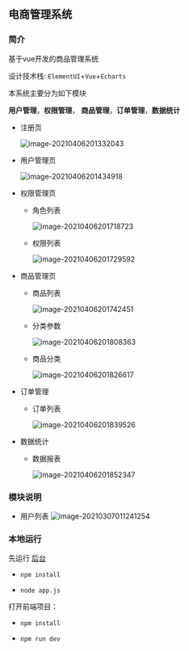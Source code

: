 ## 电商管理系统

### 简介

基于vue开发的商品管理系统

设计技术栈: `ElementUI`+`Vue`+`Echarts`

本系统主要分为如下模块

**用户管理**，**权限管理**， **商品管理**，**订单管理**，**数据统计**

* 注册页

  ![image-20210406201332043](https://chengsukai.oss-cn-hangzhou.aliyuncs.com/%E5%8D%9A%E5%AE%A2/%E5%9B%BE%E7%89%87/image-20210406201332043.png)

* 用户管理页

  ![image-20210406201434918](https://chengsukai.oss-cn-hangzhou.aliyuncs.com/%E5%8D%9A%E5%AE%A2/%E5%9B%BE%E7%89%87/image-20210406201434918.png)

* 权限管理页

  * 角色列表

    ![image-20210406201718723](https://chengsukai.oss-cn-hangzhou.aliyuncs.com/%E5%8D%9A%E5%AE%A2/%E5%9B%BE%E7%89%87/image-20210406201718723.png)

  * 权限列表

    ![image-20210406201729592](https://chengsukai.oss-cn-hangzhou.aliyuncs.com/%E5%8D%9A%E5%AE%A2/%E5%9B%BE%E7%89%87/image-20210406201729592.png)

* 商品管理页

  * 商品列表

    ![image-20210406201742451](https://chengsukai.oss-cn-hangzhou.aliyuncs.com/%E5%8D%9A%E5%AE%A2/%E5%9B%BE%E7%89%87/image-20210406201742451.png)

  * 分类参数

    ![image-20210406201808363](https://chengsukai.oss-cn-hangzhou.aliyuncs.com/%E5%8D%9A%E5%AE%A2/%E5%9B%BE%E7%89%87/image-20210406201808363.png)

  * 商品分类

    ![image-20210406201826617](https://chengsukai.oss-cn-hangzhou.aliyuncs.com/%E5%8D%9A%E5%AE%A2/%E5%9B%BE%E7%89%87/image-20210406201826617.png)

* 订单管理

  * 订单列表

    ![image-20210406201839526](https://chengsukai.oss-cn-hangzhou.aliyuncs.com/%E5%8D%9A%E5%AE%A2/%E5%9B%BE%E7%89%87/image-20210406201839526.png)

* 数据统计

  * 数据报表

    ![image-20210406201852347](https://chengsukai.oss-cn-hangzhou.aliyuncs.com/%E5%8D%9A%E5%AE%A2/%E5%9B%BE%E7%89%87/image-20210406201852347.png)

### 模块说明

* 用户列表
  ![image-20210307011241254](https://chengsukai.oss-cn-hangzhou.aliyuncs.com/%E5%8D%9A%E5%AE%A2/%E5%9B%BE%E7%89%87/image-20210307011241254.png)

### 本地运行

先运行 [后台](https://github.com/sukai-cheng/vueShop-api-server)

* `npm install`

* `node app.js` 

打开前端项目：

* `npm install `

* `npm run dev`

  
